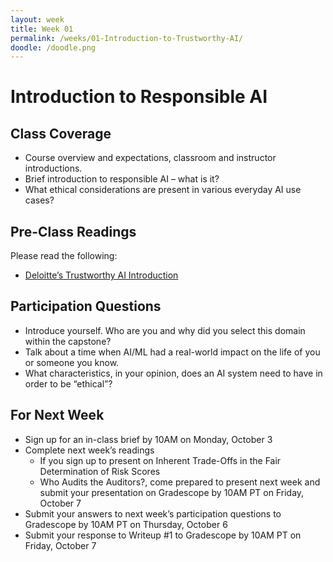 ```yaml
---
layout: week
title: Week 01
permalink: /weeks/01-Introduction-to-Trustworthy-AI/
doodle: /doodle.png
---
```


# Introduction to Responsible AI
## Class Coverage
* Course overview and expectations, classroom and instructor introductions. 
* Brief introduction to responsible AI – what is it? 
* What ethical considerations are present in various everyday AI use cases? 

## Pre-Class Readings
Please read the following:
* [Deloitte’s Trustworthy AI Introduction](https://www2.deloitte.com/us/en/pages/deloitte-analytics/solutions/ethics-of-ai-framework.html)

## Participation Questions
* Introduce yourself. Who are you and why did you select this domain within the capstone?
* Talk about a time when AI/ML had a real-world impact on the life of you or someone you know. 
* What characteristics, in your opinion, does an AI system need to have in order to be “ethical”?

## For Next Week
* Sign up for an in-class brief by 10AM on Monday, October 3
* Complete next week’s readings
    * If you sign up to present on Inherent Trade-Offs in the Fair Determination of Risk Scores
    * Who Audits the Auditors?, come prepared to present next week and submit your presentation on
Gradescope by 10AM PT on Friday, October 7
* Submit your answers to next week’s participation questions to Gradescope by 10AM PT on Thursday, October 6
* Submit your response to Writeup #1 to Gradescope by 10AM PT on Friday, October 7
